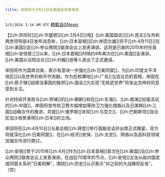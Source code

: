 ```yaml
---
title: 岸田将于4月11日在美国会发表演讲
---
```

`3/5/2024 3:14 AM UTC` [轉載自GNews](https://gnews.org/articles/2365511)

【[[zh:共同社]][[zh:华盛顿]][[zh:3月4日]]电】[[zh:美国国会]][[zh:民主]]与共和两党领导层4日发布消息称，[[zh:日本首相]][[zh:岸田文雄]]将于[[zh:4月11日]]在[[zh:美国]]会[[zh:参众两院]]联席会议上发表演讲。这将是已故的2015年时任首相[[zh:安倍晋三]]以来，[[zh:日本首相]]时隔约9年再次在[[zh:美国]]会演讲。[[zh:美国众议院议长]][[zh:约翰]]逊等人发出了正式邀请。

岸田将作为国宾访美，表示有意进一步强化[[zh:日美同盟]]，为[[zh:印度太平洋地区]]以及世界的和平作贡献。作为在核爆地[[zh:广岛]]当选议员的首相，岸田在[[zh:原子弹]]投掷当事国的联邦[[zh:国会]]为实现“无核武世界”将发出怎样的讯息受到关注。

针对持续开发核与[[zh:导弹]]的[[zh:朝鲜]]和在[[zh:东海]]、[[zh:南海]]加强活动的[[zh:中国]]，岸田将宣传防卫费大幅增加等防卫力强化措施以及日美韩[[zh:三国]]战略合作的推进，并就[[zh:俄罗斯]]进攻[[zh:乌克兰]]、[[zh:巴勒斯坦]]自治区加沙局势表明[[zh:日本]]的立场。

岸田将在[[zh:4月10日]]与美总统[[zh:拜登]]举行首脑会谈并出席正式晚宴，双方将就深化[[zh:日美同盟]]、在[[zh:经济]]安保、[[zh:太空]]、网络以及高科技领域加强合作进行商讨。

[[zh:安倍]]曾于2015年[[zh:4月]]作为[[zh:日本首相]]首次在[[zh:美国]]会[[zh:参众两院]]联席会议上发表演讲。在战后70周年的节点，[[zh:安倍]]主张从敌对国变成同盟关系的“日美和解”，围绕[[zh:历史]]认识表示“对之前的大战痛彻反省”。（完）
